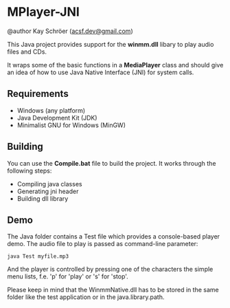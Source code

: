 # MPlayer-JNI
@author Kay Schröer (acsf.dev@gmail.com)

This Java project provides support for the **winmm.dll** libary to play audio files and CDs.

It wraps some of the basic functions in a **MediaPlayer** class and should give an idea of how to use Java Native Interface (JNI) for system calls.

## Requirements

- Windows (any platform)
- Java Development Kit (JDK)
- Minimalist GNU for Windows (MinGW)

## Building

You can use the **Compile.bat** file to build the project. It works through the following steps:
- Compiling java classes
- Generating jni header
- Building dll library

## Demo

The Java folder contains a Test file which provides a console-based player demo. The audio file to play is passed as command-line parameter:

`java Test myfile.mp3`

And the player is controlled by pressing one of the characters the simple menu lists, f.e. 'p' for 'play' or 's' for 'stop'.

Please keep in mind that the WinmmNative.dll has to be stored in the same folder like the test application or in the java.library.path.
